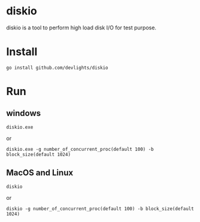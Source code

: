 # diskio
diskio is a tool to perform high load disk I/O for test purpose.

# Install

```shell script
go install github.com/devlights/diskio
```

# Run

## windows

```shell script
diskio.exe
```

or

```shell script
diskio.exe -g number_of_concurrent_proc(default 100) -b block_size(default 1024)
```

## MacOS and Linux

```shell script
diskio
```

or

```shell script
diskio -g number_of_concurrent_proc(default 100) -b block_size(default 1024)
```
